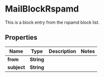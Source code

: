 

# MailBlockRspamd

This is a block entry from the rspamd block list.

## Properties

Name | Type | Description | Notes
------------ | ------------- | ------------- | -------------
**from** | **String** |  | 
**subject** | **String** |  | 



